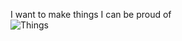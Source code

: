 I want to make things I can be proud of\
![Things](https://go-skill-icons.vercel.app/api/icons?i=windows,arcbrowser,goland,vscode,golang,js,typescript,bun,expressjs,discordjs)
